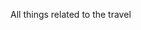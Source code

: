 <!--t Travel t-->
<!--d The personal blog of Abhishek Gupta ( abhilater ), Software Engineer, Freelance developer, Weekend Backpacker, Hiking and fitness enthusiast, aspiring traveller. d-->

All things related to the travel